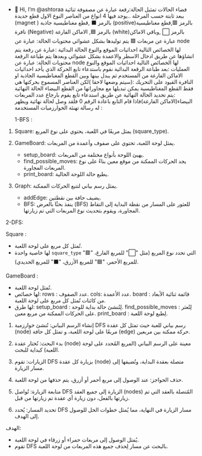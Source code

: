 - 👋 Hi, I’m @ashtoraa
فضاء الحالات
تمثيل الحالة:رقعة عبارة عن مصفوفة ثنائية ببعد ثابتة حسب المرحلة ..يوجد فيها 4 انواع من العناصر النوع الاول قطع حديدة (magnet ) بالرمز ⬛️ ,قطع مغناطيسية جاذبة (positive)بالرمز 🟥,قطع مغناطيسية نافرة (Negative) بالرمز 🟦, الاماكن الفارغة (white)بالرمز ⬜️ ,وباقي الاماكن عبارة عن مربعات 🟪 يتم توليدها بشكل عشوائي
  محتويات الحالة: عبارة عن node لها الخصائص التالية احداثيات الموقع والنوع
         الحالة البدائية :عبارة عن رقعة يتم انشاؤها عن طريق ادخال الاسطر والاعمدة بشكل عشوائي وبعدها يتم طباعة الرقعة
    محتويات الحالة: عبارة عن node لها الخصائص التالية احداثيات الموقع والنوع
  العمليات :بعد طباعة الرقعة البدائية نقوم باستدعاء تابع الحركة الذي يأخد احداثيات الاماكن الفارغة من المستخدم ثم يبدل بينها وبين القطع المغناطيسية الجاذبة او النافرة
    القيود على التحريك :(سيتم وضعها لاحقا )لكن العناصر المسموح بحركتها هي فقط القطع المغناطيسية يمكن تبديلها مع مجاوراتها من القطع البيضاء
  الحالة النهائية :يتم تحديد الحالة النهائية عن طريق استدعاء تابع يقوم بارجاع عدد المربعات البيضاء(الاماكن الفارغة)فاذا قام التابع باعادة الرقم 0 فلقد وصل لحالة نهائية ويظهر له رسالة تهنئة
    الخوارزميات المستخدمة :



  1-BFS :
  
1. Square: يمثل مربعًا في اللعبة، يحتوي على نوع المربع (square_type).

2. GameBoard: يمثل لوحة اللعبة، تحتوي على صفوف وأعمدة من المربعات. 
   - setup_board: يهيئ اللوحة بأنواع مختلفة من المربعات.
   - find_possible_moves: يجد الحركات الممكنة من موقع معين بناءً على نوع المربعات المجاورة.
   - print_board: يطبع حالة اللوحة الحالية.

3. Graph: يمثل رسم بياني لتتبع الحركات الممكنة.
   - addEdge: يضيف حافة بين نقطتين.
   - BFS: ينفذ بحثًا بالعرض (BFS) للعثور على المسار من نقطة البداية إلى النقاط المجاورة، ويقوم بتحديث نوع المربعات التي تم زيارتها.
  




2-DFS:

Square :

* تُمثل كل مربع على لوحة اللعبة. 
* لها خاصية واحدة `square_type` التي تحدد نوع المربع (مثل "⬜️" للمربع الفارغ، "🟥" للمربع الأحمر، "🟦" للمربع الأزرق، "⬛️" للمربع الحديدي).

GameBoard :

* تُمثل لوحة اللعبة. 
* لها خصائص:
  rows : عدد الصفوف.
  cols: عدد الأعمدة.
  board : قائمة ثنائية الأبعاد من كائنات تُمثل كل مربع على لوحة اللعبة.
* لها طرق:
  setup_board : لِتُنشئ حالة بداية للوحة.
  find_possible_moves : لِتُعثر على الحركات الممكنة من مربع معين.
  print_board : لِطبع لوحة اللعبة.



1. إنشاء الرسم البياني: تُنشئ خوارزمية DFS رسم بياني للعبة حيث تمثل كل عقدة (node) مربعًا على لوحة اللعبة، و تمثل كل حافة (edge) حركة ممكنة بين مربعين.

2. بدء البحث: تُختار عقدة (node) معينة على الرسم البياني (المربع المُحدد على لوحة اللعبة) كبداية للبحث. 

3. الزيارات: تقوم DFS بزيارة كل عقدة (node) متصلة بعقدة البداية، وتُضيفها إلى مسار الزيارة. 

4. حذف الحواجز: عند الوصول إلى مربع أحمر أو أزرق، يتم حذفها من لوحة اللعبة.

5. متابعة الزيارة: تُواصل DFS الزيارة إلى جميع العقد (nodes) المُتصلة بالعقد التي تم زيارتها بالفعل، دون زيارة أي عقدة تم زيارتها من قبل.

6. تحديد المسار: يُحدد DFS مسار الزيارة في النهاية، مما يُمثل خطوات الحل للوصول إلى الهدف.

الهدف: 
* يُمثل الوصول إلى مربعات حمراء أو زرقاء في لوحة اللعبة. 
* تقوم DFS بالبحث عن مسار لِحذف جميع هذه المربعات من لوحة اللعبة.

                                                                                                                                                                                                                     
                                                                                      
